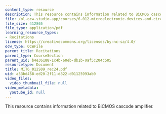 ```yaml
---
content_type: resource
description: This resource contains information related to BiCMOS cascode amplifier.
file: /ol-ocw-studio-app/courses/6-012-microelectronic-devices-and-circuits-spring-2009/a53bd458ed202f11d822d01125993ab0_MIT6_012S09_rec24.pdf
file_size: 412865
file_type: application/pdf
learning_resource_types:
- Recitations
license: https://creativecommons.org/licenses/by-nc-sa/4.0/
ocw_type: OCWFile
parent_title: Recitations
parent_type: CourseSection
parent_uid: b4e36188-1c4b-60eb-db1b-0af5c204c505
resourcetype: Document
title: MIT6_012S09_rec24.pdf
uid: a53bd458-ed20-2f11-d822-d01125993ab0
video_files:
  video_thumbnail_file: null
video_metadata:
  youtube_id: null
---
```

This resource contains information related to BiCMOS cascode amplifier.